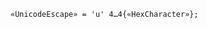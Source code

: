 <!-- This file is generated automatically by infrastructure scripts. Please don't edit by hand. -->

<!-- markdownlint-disable first-line-h1 -->

```{ .ebnf .slang-ebnf #UnicodeEscape }
«UnicodeEscape» = 'u' 4…4{«HexCharacter»};
```
